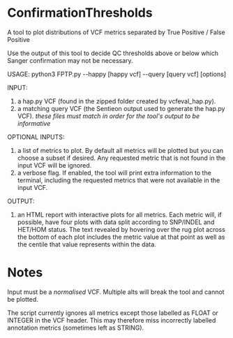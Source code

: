 # ConfirmationThresholds
A tool to plot distributions of VCF metrics separated by True Positive / False Positive

Use the output of this tool to decide QC thresholds above or below which Sanger confirmation may not be necessary.

USAGE:
python3 FPTP.py --happy [happy vcf] --query [query vcf] [options]


INPUT:
1) a hap.py VCF (found in the zipped folder created by vcfeval_hap.py).
2) a matching query VCF (the Sentieon output used to generate the hap.py VCF).
*these files must match in order for the tool's output to be informative*

OPTIONAL INPUTS:
1) a list of metrics to plot. By default all metrics will be plotted but you can choose a subset if desired. Any requested metric that is not found in the input VCF will be ignored.
2) a verbose flag. If enabled, the tool will print extra information to the terminal, including the requested metrics that were not available in the input VCF.

OUTPUT:
1) an HTML report with interactive plots for all metrics. Each metric will, if possible, have four plots with data split according to SNP/INDEL and HET/HOM status. The text revealed by hovering over the rug plot across the bottom of each plot includes the metric value at that point as well as the centile that value represents within the data.


# Notes
Input must be a *normalised* VCF. Multiple alts will break the tool and cannot be plotted.

The script currently ignores all metrics except those labelled as FLOAT or INTEGER in the VCF header. This may therefore miss incorrectly labelled annotation metrics (sometimes left as STRING).